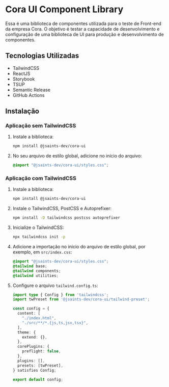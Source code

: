 # Cora UI Component Library

Essa é uma biblioteca de componentes utilizada para o teste de Front-end da empresa Cora. O objetivo é testar a capacidade de desenvolvimento e configuração de uma biblioteca de UI para produção e desenvolvimento de componentes.

## Tecnologias Utilizadas

- TailwindCSS
- ReactJS
- Storybook
- TSUP
- Semantic Release
- GitHub Actions

## Instalação

### Aplicação sem TailwindCSS

1. Instale a biblioteca:

    ```sh
    npm install @jsaints-dev/cora-ui
    ```

2. No seu arquivo de estilo global, adicione no início do arquivo:

    ```css
    @import "@jsaints-dev/cora-ui/styles.css";
    ```

### Aplicação com TailwindCSS

1. Instale a biblioteca:

    ```sh
    npm install @jsaints-dev/cora-ui
    ```

2. Instale o TailwindCSS, PostCSS e Autoprefixer:

    ```sh
    npm install -D tailwindcss postcss autoprefixer
    ```

3. Inicialize o TailwindCSS:

    ```sh
    npx tailwindcss init -p
    ```

4. Adicione a importação no início do arquivo de estilo global, por exemplo, em `src/index.css`:

    ```css
    @import "@jsaints-dev/cora-ui/styles.css";
    @tailwind base;
    @tailwind components;
    @tailwind utilities;
    ```

5. Configure o arquivo `tailwind.config.ts`:

    ```ts
    import type { Config } from 'tailwindcss';
    import twPreset from '@jsaints-dev/cora-ui/tailwind-preset';

    const config = {
      content: [
        "./index.html",
        "./src/**/*.{js,ts,jsx,tsx}",
      ],
      theme: {
        extend: {},
      },
      corePlugins: {
        preflight: false,
      },
      plugins: [],
      presets: [twPreset],
    } satisfies Config;

    export default config;
    ```

